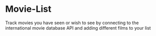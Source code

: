 # Movie-List
Track movies you have seen or wish to see by connecting to the international movie database API and adding different films to your list
